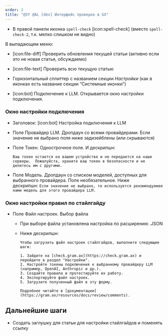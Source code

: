 ```yaml
---
order: 2
title: "@SY @AL [dev] Интерфейс проверок в GX"
---
```


-  В правой панели иконка `spell-check` [icon:spell-check] (вместо `spell-check-2`, т.к. мелко слишком не видно)

В выпадающем меню:

-  [icon:file-diff] Проверить обновления текущей статьи (активно если это не новая статья, обсуждаемо)

-  [icon:file-text] Проверить всю текущую статью

-  Горизонтальный сплиттер с названием секции *Настройки* (как в иконках есть название секции “Системные иконки”)

-  [icon:bot] Подключение к LLM. Открывается окно настройки подключения.

### Окно настройки подключения

-  Заголовок: [icon:bot] Настройка подключения к LLM

-  Поле Провайдер LLM. Дропдаун со всеми провайдерами. Если значение не выбрано поля ниже задизейблены (или скрываются)

-  Поле Токен. Однострочное поле. И дескрипшн:

   ```
   Ваш токен остается на вашем устройстве и не передается на наши серверы.  Пожалуйста, храните ваш токен в безопасности и не делитесь им с другими.
   ```

-  Поле Модель. Дропдаун со списком моделей, доступных для выбранного провайдера. Поле необязательное. Ниже дескрипшн: `Если значение не выбрано, то используется рекомендуемая нами модель для этого провайдера LLM.`

### Окно настройки правил по стайлгайду

-  Поле Файл настроек. Выбор файла

   -  При выборе файла установлена настройка по расширению .JSON

   -  Ниже дескрипшн:

      ```
      Чтобы загрузить файл настроек стайлгайдов, выполните следующие шаги:
      
      1. Зайдите на [check.gram.ax](https://check.gram.ax) и перейдите в раздел "Настройки".
      2. Настройте токены подключения к выбранному провайдеру LLM (например, OpenAI, Anthropic и др.).
      3. Создайте правила и протестируйте их работу.
      4. Экспортируйте файл настроек.
      5. Загрузите полученный файл в эту форму.
      
      Подробнее читайте в [документации](https://gram.ax/resources/docs/review/comments).
      ```

## Дальнейшие шаги

-  Создать заглушку для статьи для настройки стайлгайдов и поменять ссылку